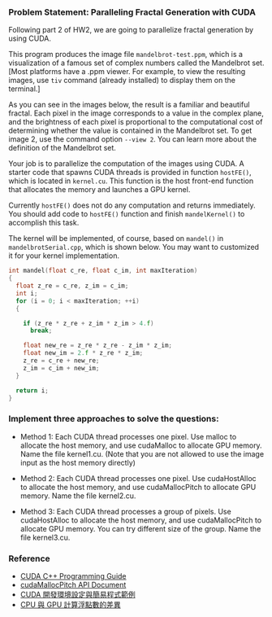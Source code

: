 ### Problem Statement: Paralleling Fractal Generation with CUDA

Following part 2 of HW2, we are going to parallelize fractal generation by using CUDA.

This program produces the image file `mandelbrot-test.ppm`, which is a visualization of a famous set of complex numbers called the Mandelbrot set. [Most platforms have a .ppm viewer. For example, to view the resulting images, use `tiv` command (already installed) to display them on the terminal.]

As you can see in the images below, the result is a familiar and beautiful fractal. Each pixel in the image corresponds to a value in the complex plane, and the brightness of each pixel is proportional to the computational cost of determining whether the value is contained in the Mandelbrot set. To get image 2, use the command option `--view 2`. You can learn more about the definition of the Mandelbrot set.

Your job is to parallelize the computation of the images using CUDA. A starter code that spawns CUDA threads is provided in function `hostFE()`, which is located in `kernel.cu`. This function is the host front-end function that allocates the memory and launches a GPU kernel.

Currently `hostFE()` does not do any computation and returns immediately. You should add code to `hostFE()` function and finish `mandelKernel()` to accomplish this task.

The kernel will be implemented, of course, based on `mandel()` in `mandelbrotSerial.cpp`, which is shown below. You may want to customized it for your kernel implementation.

```cpp
int mandel(float c_re, float c_im, int maxIteration)
{
  float z_re = c_re, z_im = c_im;
  int i;
  for (i = 0; i < maxIteration; ++i)
  {

    if (z_re * z_re + z_im * z_im > 4.f)
      break;

    float new_re = z_re * z_re - z_im * z_im;
    float new_im = 2.f * z_re * z_im;
    z_re = c_re + new_re;
    z_im = c_im + new_im;
  }

  return i;
}
```

### Implement three approaches to solve the questions:

- Method 1: Each CUDA thread processes one pixel. Use malloc to allocate the host memory, and use cudaMalloc to allocate GPU memory. Name the file kernel1.cu. (Note that you are not allowed to use the image input as the host memory directly)

- Method 2: Each CUDA thread processes one pixel. Use cudaHostAlloc to allocate the host memory, and use cudaMallocPitch to allocate GPU memory. Name the file kernel2.cu.

- Method 3: Each CUDA thread processes a group of pixels. Use cudaHostAlloc to allocate the host memory, and use cudaMallocPitch to allocate GPU memory. You can try different size of the group. Name the file kernel3.cu.

### Reference
- [CUDA C++ Programming Guide](https://docs.nvidia.com/cuda/cuda-c-programming-guide/index.html)
- [cudaMallocPitch API Document](https://docs.nvidia.com/cuda/cuda-runtime-api/group__CUDART__MEMORY.html#group__CUDART__MEMORY_1g32bd7a39135594788a542ae72217775c)
- [CUDA 開發環境設定與簡易程式範例](https://tigercosmos.xyz/post/2020/12/system/cuda-basic/)
- [CPU 與 GPU 計算浮點數的差異](https://tigercosmos.xyz/post/2020/12/system/floating-number-cpu-gpu/)